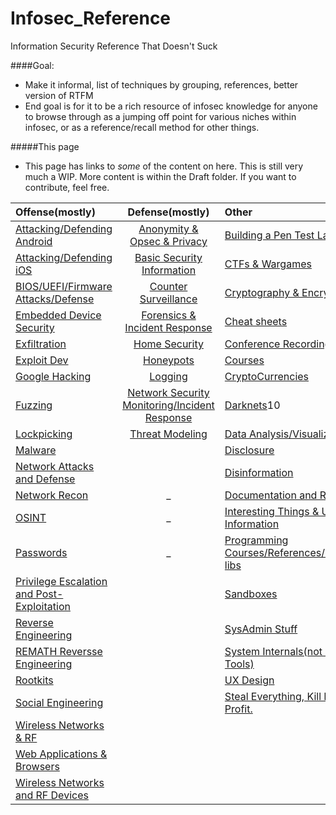 # Infosec_Reference
Information Security Reference That Doesn't Suck


####Goal:

* Make it informal, list of techniques by grouping, references, better version of RTFM
* End goal is for it to be a rich resource of infosec knowledge for anyone to browse through as a jumping off point for various niches within infosec, or as a reference/recall method for other things.


#####This page
* This page has links to *some* of the content on here. This is still very much a  WIP. More content is within the Draft folder. If you want to contribute, feel free.


| Offense(mostly) | Defense(mostly) | Other  |
|:---------------|:------------------:|:------------|
| [Attacking/Defending Android](https://github.com/rmusser01/Infosec_Reference/blob/master/Draft/Draft/Attacking%20Defending%20Android%20-.md) |  [Anonymity & Opsec & Privacy](https://github.com/rmusser01/Infosec_Reference/blob/master/Draft/Draft/Anonymity%20Opsec%20Privacy%20-.md) | [Building a Pen Test Lab](https://github.com/rmusser01/Infosec_Reference/blob/master/Draft/Draft/Building%20A%20Pentest%20Lab.md) |
| [Attacking/Defending iOS](https://github.com/rmusser01/Infosec_Reference/blob/master/Draft/Draft/Attacking%20Defending%20iOS%20-.md) | [Basic Security Information](https://github.com/rmusser01/Infosec_Reference/blob/master/Draft/Draft/Basic%20Security%20Information.md) | [CTFs & Wargames](https://github.com/rmusser01/Infosec_Reference/blob/master/Draft/Draft/CTFs%20%26%20Wargames%20-.md) |
| [BIOS/UEFI/Firmware Attacks/Defense](https://github.com/rmusser01/Infosec_Reference/blob/master/Draft/Draft/BIOS%20UEFI%20Attacks%20Defenses.md) | [Counter Surveillance](https://github.com/rmusser01/Infosec_Reference/blob/master/Draft/Draft/Counter%20Surveillance.md) | [Cryptography & Encryption](https://github.com/rmusser01/Infosec_Reference/blob/master/Draft/Draft/Cryptography%20%26%20Encryption.md) |
| [Embedded Device Security](https://github.com/rmusser01/Infosec_Reference/blob/master/Draft/Draft/Embedded%20Device%20%26%20Hardware%20Hacking%20-.md) | [Forensics & Incident Response](https://github.com/rmusser01/Infosec_Reference/blob/master/Draft/Draft/Forensics%20Incident%20Response.md) | [Cheat sheets](https://github.com/rmusser01/Infosec_Reference/blob/master/Draft/Draft/Cheat%20sheets%20reference%20pages%20Checklists%20-.md) |
| [Exfiltration](https://github.com/rmusser01/Infosec_Reference/blob/master/Draft/Draft/Exfiltration.md) | [Home Security](https://github.com/rmusser01/Infosec_Reference/blob/master/Draft/Draft/Home%20Security.md) | [Conference Recordings](https://github.com/rmusser01/Infosec_Reference/blob/master/Draft/Draft/Con%20Videos%20Stuff%20-.md) |
| [Exploit Dev](https://github.com/rmusser01/Infosec_Reference/blob/master/Draft/Draft/Exploit%20Development.md) | [Honeypots](https://github.com/rmusser01/Infosec_Reference/blob/master/Draft/Draft/Honeypots%20-.md) | [Courses](https://github.com/rmusser01/Infosec_Reference/blob/master/Draft/Draft/Courses%20%26%20Training%20-.md) |
| [Google Hacking](https://github.com/rmusser01/Infosec_Reference/blob/master/Draft/Draft/Google%20Hacking.md) | [Logging](https://github.com/rmusser01/Infosec_Reference/blob/master/Draft/Draft/Logging%20-%20Combine%20with%20NSM.md) | [CryptoCurrencies](https://github.com/rmusser01/Infosec_Reference/blob/master/Draft/Draft/CryptoCurrencies.md) | 
| [Fuzzing](https://github.com/rmusser01/Infosec_Reference/blob/master/Draft/Draft/Fuzzing%20Bug%20Hunting.md) | [Network Security Monitoring/Incident Response](https://github.com/rmusser01/Infosec_Reference/blob/master/Draft/Draft/Network%20Security%20Monitoring%20-%20Combine%20with%20logging.md) | [Darknets](https://github.com/rmusser01/Infosec_Reference/blob/master/Draft/Draft/Darknets%20-.md)10 |
| [Lockpicking](https://github.com/rmusser01/Infosec_Reference/blob/master/Draft/Draft/Lockpicking%20-.md) | [Threat Modeling](https://github.com/rmusser01/Infosec_Reference/blob/master/Draft/Draft/Threat%20Modeling.md) | [Data Analysis/Visualization](https://github.com/rmusser01/Infosec_Reference/blob/master/Draft/Draft/Data%20AnalysisVisualization.md) |
| [Malware](https://github.com/rmusser01/Infosec_Reference/blob/master/Draft/Draft/Malware.md) |  | [Disclosure](https://github.com/rmusser01/Infosec_Reference/blob/master/Draft/Draft/Disclosure.md) |
| [Network Attacks and Defense](https://github.com/rmusser01/Infosec_Reference/blob/master/Draft/Draft/Network%20Attacks%20%26%20Defenses.md) | | [Disinformation](https://github.com/rmusser01/Infosec_Reference/blob/master/Draft/Draft/Disinformation.md) |
| [Network Recon](https://github.com/rmusser01/Infosec_Reference/blob/master/Draft/Draft/Network%20Recon%20and%20Enumeration.md) | _ | [Documentation and Reporting](https://github.com/rmusser01/Infosec_Reference/blob/master/Draft/Draft/Documentation%20%26%20Reports.md) |
| [OSINT](https://github.com/rmusser01/Infosec_Reference/blob/master/Draft/Draft/Open%20Source%20Intelligence.md)| _ | [Interesting Things & Useufl Information](https://github.com/rmusser01/Infosec_Reference/blob/master/Draft/Draft/Interesting%20Things%20Useful%20stuff.md) |   
| [Passwords](https://github.com/rmusser01/Infosec_Reference/blob/master/Draft/Draft/Password%20Bruting%20and%20Hashcracking.md) | _ | [Programming Courses/References/Guides/Useful libs](https://github.com/rmusser01/Infosec_Reference/blob/master/Draft/Draft/Programming%20-%20Languages%20Libs%20Courses%20References.md) |
| [Privilege Escalation and Post-Exploitation](https://github.com/rmusser01/Infosec_Reference/tree/master/Draft/Draft/PrivEsc%20Post-Exploitation) | | [Sandboxes](https://github.com/rmusser01/Infosec_Reference/blob/master/Draft/Draft/Sandboxes.md) |
| [Reverse Engineering](https://github.com/rmusser01/Infosec_Reference/tree/master/Draft/Draft/Reverse%20Engineering.md) | | [SysAdmin Stuff](https://github.com/rmusser01/Infosec_Reference/blob/master/Draft/Draft/Sysadmin%20Stuff.md) |
| [REMATH Reversse Engineering](https://github.com/rmusser01/Infosec_Reference/blob/master/Draft/Draft/Reverse%20Engineering%20-%20REMath%20Literature.md) | | [System Internals(not sysinternals Tools)](https://github.com/rmusser01/Infosec_Reference/blob/master/Draft/Draft/System%20Internals%20Windows%20and%20Linux%20Internals%20Reference.md) | 
| [Rootkits](https://github.com/rmusser01/Infosec_Reference/blob/master/Draft/Draft/Rootkits.md) | | [UX Design](https://github.com/rmusser01/Infosec_Reference/blob/master/Draft/Draft/UX%20Design%20-%20Because%20we%20all%20know%20how%20sexy%20pgp%20is.md) |
| [Social Engineering](https://github.com/rmusser01/Infosec_Reference/blob/master/Draft/Draft/Social%20Engineering.md) | | [Steal Everything, Kill Everyone, Profit.](https://github.com/rmusser01/Infosec_Reference/blob/master/Draft/Draft/Steal%20Everything%20Kill%20Everyone%20Profit.md) |
| [Wireless Networks & RF](https://github.com/rmusser01/Infosec_Reference/blob/master/Draft/Draft/Wireless%20Networks%20%26%20RF.md) | | |
| [Web Applications & Browsers](https://github.com/rmusser01/Infosec_Reference/blob/master/Draft/Draft/Web%20%26%20Browsers.md) | |
[Wireless Networks and RF Devices](https://github.com/rmusser01/Infosec_Reference/blob/master/Draft/Draft/Wireless%20Networks%20%26%20RF.md) | |



